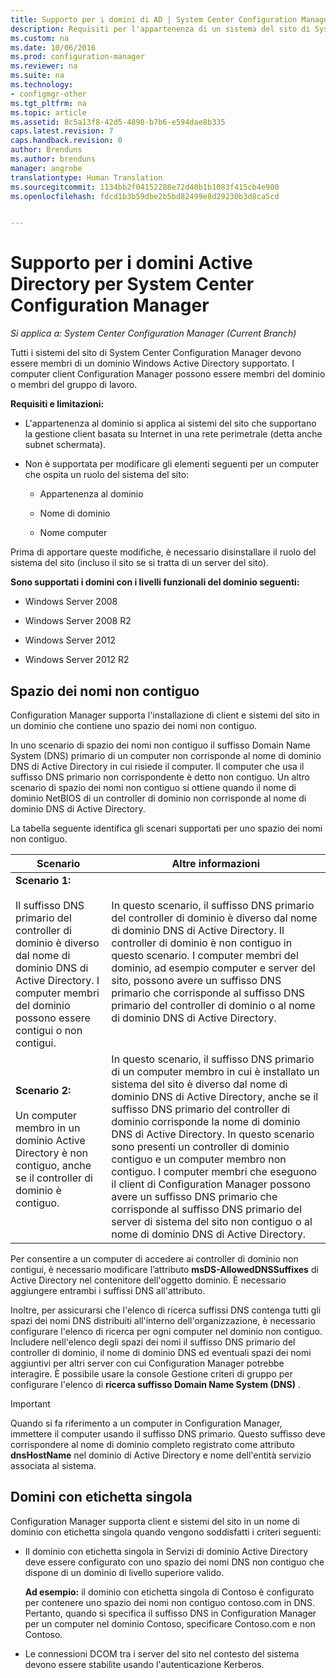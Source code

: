```yaml
---
title: Supporto per i domini di AD | System Center Configuration Manager
description: Requisiti per l'appartenenza di un sistema del sito di System Center Configuration Manager a un dominio di Active Directory.
ms.custom: na
ms.date: 10/06/2016
ms.prod: configuration-manager
ms.reviewer: na
ms.suite: na
ms.technology:
- configmgr-other
ms.tgt_pltfrm: na
ms.topic: article
ms.assetid: 8c5a13f8-42d5-4898-b7b6-e594dae8b335
caps.latest.revision: 7
caps.handback.revision: 0
author: Brenduns
ms.author: brenduns
manager: angrobe
translationtype: Human Translation
ms.sourcegitcommit: 1134bb2f04152288e72d40b1b1083f415cb4e900
ms.openlocfilehash: fdcd1b3b59dbe2b5bd82499e8d29230b3d8ca5cd


---
```

# <a name="support-for-active-directory-domains-for-system-center-configuration-manager"></a>Supporto per i domini Active Directory per System Center Configuration Manager

*Si applica a: System Center Configuration Manager (Current Branch)*

Tutti i sistemi del sito di System Center Configuration Manager devono essere membri di un dominio Windows Active Directory supportato. I computer client Configuration Manager possono essere membri del dominio o membri del gruppo di lavoro.  

 **Requisiti e limitazioni:**  

-   L'appartenenza al dominio si applica ai sistemi del sito che supportano la gestione client basata su Internet in una rete perimetrale (detta anche subnet schermata).  

-   Non è supportata per modificare gli elementi seguenti per un computer che ospita un ruolo del sistema del sito:  

    -   Appartenenza al dominio  

    -   Nome di dominio  

    -   Nome computer  

Prima di apportare queste modifiche, è necessario disinstallare il ruolo del sistema del sito (incluso il sito se si tratta di un server del sito).  

**Sono supportati i domini con i livelli funzionali del dominio seguenti:**  

-   Windows Server 2008  

-   Windows Server 2008 R2  

-   Windows Server 2012  

-   Windows Server 2012 R2  

##  <a name="a-namebkmkdisjointa-disjoint-namespace"></a><a name="bkmk_Disjoint"></a> Spazio dei nomi non contiguo  
Configuration Manager supporta l'installazione di client e sistemi del sito in un dominio che contiene uno spazio dei nomi non contiguo.  

In uno scenario di spazio dei nomi non contiguo il suffisso Domain Name System (DNS) primario di un computer non corrisponde al nome di dominio DNS di Active Directory in cui risiede il computer. Il computer che usa il suffisso DNS primario non corrispondente è detto non contiguo. Un altro scenario di spazio dei nomi non contiguo si ottiene quando il nome di dominio NetBIOS di un controller di dominio non corrisponde al nome di dominio DNS di Active Directory.  

La tabella seguente identifica gli scenari supportati per uno spazio dei nomi non contiguo.  

|Scenario|Altre informazioni|  
|--------------|----------------------|  
|**Scenario 1:**<br /><br /> Il suffisso DNS primario del controller di dominio è diverso dal nome di dominio DNS di Active Directory. I computer membri del dominio possono essere contigui o non contigui.|In questo scenario, il suffisso DNS primario del controller di dominio è diverso dal nome di dominio DNS di Active Directory. Il controller di dominio è non contiguo in questo scenario. I computer membri del dominio, ad esempio computer e server del sito, possono avere un suffisso DNS primario che corrisponde al suffisso DNS primario del controller di dominio o al nome di dominio DNS di Active Directory.|  
|**Scenario 2:**<br /><br /> Un computer membro in un dominio Active Directory è non contiguo, anche se il controller di dominio è contiguo.|In questo scenario, il suffisso DNS primario di un computer membro in cui è installato un sistema del sito è diverso dal nome di dominio DNS di Active Directory, anche se il suffisso DNS primario del controller di dominio corrisponde la nome di dominio DNS di Active Directory. In questo scenario sono presenti un controller di dominio contiguo e un computer membro non contiguo. I computer membri che eseguono il client di Configuration Manager possono avere un suffisso DNS primario che corrisponde al suffisso DNS primario del server di sistema del sito non contiguo o al nome di dominio DNS di Active Directory.|  

 Per consentire a un computer di accedere ai controller di dominio non contigui, è necessario modificare l’attributo **msDS-AllowedDNSSuffixes** di Active Directory nel contenitore dell'oggetto dominio. È necessario aggiungere entrambi i suffissi DNS all'attributo.  

 Inoltre, per assicurarsi che l'elenco di ricerca suffissi DNS contenga tutti gli spazi dei nomi DNS distribuiti all'interno dell'organizzazione, è necessario configurare l'elenco di ricerca per ogni computer nel dominio non contiguo. Includere nell'elenco degli spazi dei nomi il suffisso DNS primario del controller di dominio, il nome di dominio DNS ed eventuali spazi dei nomi aggiuntivi per altri server con cui Configuration Manager potrebbe interagire. È possibile usare la console Gestione criteri di gruppo per configurare l'elenco di **ricerca suffisso Domain Name System (DNS)** .  

> [!IMPORTANT]  
>  Quando si fa riferimento a un computer in Configuration Manager, immettere il computer usando il suffisso DNS primario. Questo suffisso deve corrispondere al nome di dominio completo registrato come attributo **dnsHostName** nel dominio di Active Directory e nome dell'entità servizio associata al sistema.  

##  <a name="a-namebkmkslda-single-label-domains"></a><a name="bkmk_SLD"></a> Domini con etichetta singola  
 Configuration Manager supporta client e sistemi del sito in un nome di dominio con etichetta singola quando vengono soddisfatti i criteri seguenti:  

-   Il dominio con etichetta singola in Servizi di dominio Active Directory deve essere configurato con uno spazio dei nomi DNS non contiguo che dispone di un dominio di livello superiore valido.  

     **Ad esempio:** il dominio con etichetta singola di Contoso è configurato per contenere uno spazio dei nomi non contiguo contoso.com in DNS. Pertanto, quando si specifica il suffisso DNS in Configuration Manager per un computer nel dominio Contoso, specificare Contoso.com e non Contoso.  

-   Le connessioni DCOM tra i server del sito nel contesto del sistema devono essere stabilite usando l'autenticazione Kerberos.  



<!--HONumber=Nov16_HO1-->


